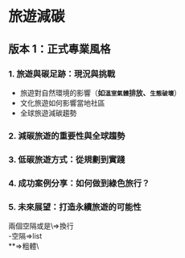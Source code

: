 # 旅遊減碳

## 版本 1：正式專業風格
### 1. 旅遊與碳足跡：現況與挑戰
- 旅遊對自然環境的影響（**如`溫室氣體`排放、`生態破壞`**）  
- 文化旅遊如何影響當地社區  
- 全球旅遊減碳趨勢
### 2. 減碳旅遊的重要性與全球趨勢
### 3. 低碳旅遊方式：從規劃到實踐
### 4. 成功案例分享：如何做到綠色旅行？
### 5. 未來展望：打造永續旅遊的可能性

兩個空隔或是\\=>換行\
-空隔=>list\
**=>粗體\
